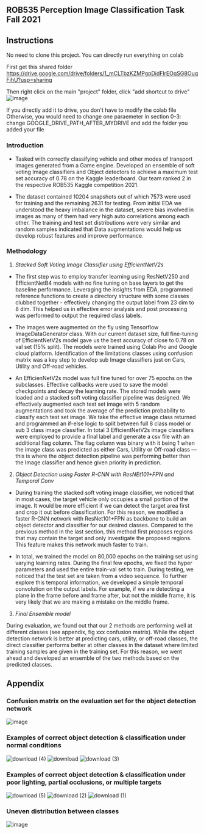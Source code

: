 ## ROB535 Perception Image Classification Task Fall 2021
## Instructions
No need to clone this project. You can directly run everything on colab

First get this shared folder
https://drive.google.com/drive/folders/1_mCLTbzKZMPgpDidFlrEOqSG8OuqFihU?usp=sharing

Then right click on the main "project" folder, click "add shortcut to drive"
![image](https://user-images.githubusercontent.com/39851166/146440402-cee729e2-19f8-443c-9856-3b557753e537.png)

If you directly add it to drive, you don't have to modify the colab file
Otherwise, you would need to change one paraemeter in section 0-3: change GOOGLE_DRIVE_PATH_AFTER_MYDRIVE and add the folder you added your file
### Introduction

- Tasked with correctly classifying vehicle and other modes of transport images generated from a Game engine. Developed an ensemble of soft voting Image classifiers and Object detectors to achieve a maximum test set accuracy of 0.78 on the Kaggle leaderboard. Our team ranked 2 in the respective ROB535 Kaggle competition 2021.

- The dataset contained 10204 snapshots out of which 7573 were used for training and the remaining 2631 for testing. From initial EDA we understood the heavy imbalance in the dataset, severe bias involved in images as many of them had very high auto correlations among each other. The training and test set distributions were very similar  and random samples indicated that Data augmentations would help us develop robust features and improve performance. 

### Methodology

1. *Stacked Soft Voting Image Classifier using EfficientNetV2s*

- The first step was to employ transfer learning using ResNetV250 and EfficientNetB4 models with no fine tuning on base layers to get the baseline performance. Leveraging the insights from EDA, programmed reference functions to create a directory structure with some classes clubbed together - effectively changing the output label from 23 dim to 8 dim. This helped us in effective error analysis and post processing was performed to output the required class labels.
  
- The images were augmented on the fly using Tensorflow ImageDataGenerator class. With our current dataset size, full fine-tuning of EfficientNetV2s model gave us the best accuracy of close to 0.78 on val set (15% split). The models were trained using Colab Pro and Google cloud platform. Identification of the limitations classes using confusion matrix was a key step to develop sub Image classifiers just on Cars, Utility and Off-road vehicles. 

- An EfficienNetV2s model was full fine tuned for over 75 epochs on the subclasses. Effective callbacks were used to save the model checkpoints and decay the learning rate. The stored models were loaded and a stacked soft voting classifier pipeline was designed. We effectively augmented each test set image with 5 random augmentations and took the average of the prediction probability to classify each test set image. We take the effective image class returned and programmed an if-else logic to split between full 8 class model or sub 3 class image classifier. In total 3 EfficientNetV2s image classifiers were employed to provide a final label and generate a csv file with an additional flag column. The flag column was binary with it being 1 when the image class was predicted as either Cars, Utility or Off-road class — this is where the object detection pipeline was performing better than the Image classifier and hence given priority in prediction.

2. *Object Detection using Faster R-CNN with ResNEt101+FPN and Temporal Conv*

- During training the stacked soft voting image classifier, we noticed that in most cases, the target vehicle only occupies a small portion of the image. It would be more efficient if we can detect the target area first and crop it out before classification. For this reason, we modified a faster R-CNN network with ResNet101+FPN as backbone to build an object detector and classifier for our desired classes. Compared to the previous method in the last section, this method first proposes regions that may contain the target and only investigate the proposed regions. This feature makes this network much faster to train. 

- In total, we trained the model on 80,000 epochs on the training set using varying learning rates. During the final few epochs, we fixed the hyper parameters and used the entire train-val set to train. During testing, we noticed that the test set are taken from a video sequence. To further explore this temporal information, we developed a simple temporal convolution on the output labels. For example, if we are detecting a plane in the frame before and frame after, but not the middle frame, it is very likely that we are making a mistake on the middle frame.

3. *Final Ensemble model*

During evaluation, we found out that our 2 methods are performing well at different classes (see appendix, fig xxx confusion matrix). While the object detection network is better at predicting cars, utility, or off-road classes, the direct classifier performs better at other classes in the dataset where limited training samples are given in the training set. For this reason, we went ahead and developed an ensemble of the two methods based on the predicted classes.

## Appendix
### Confusion matrix on the evaluation set for the object detection network
![image](https://user-images.githubusercontent.com/39851166/146443284-01e96537-204c-46be-a2a5-51c1f1ed1c82.png)

### Examples of correct object detection & classification under normal conditions 
![download (4)](https://user-images.githubusercontent.com/39851166/146442923-ab616ba1-4f37-4bc7-9de0-9250d5b6efd5.png)
![download](https://user-images.githubusercontent.com/39851166/146442982-56535b32-bae1-463b-8f80-33575a356a9a.png)
![download (3)](https://user-images.githubusercontent.com/39851166/146442990-a8fee858-3417-4416-ae45-0178803d81c9.png)


### Examples of correct object detection & classification under poor lighting, partial occlusions, or multiple targets
![download (5)](https://user-images.githubusercontent.com/39851166/146442908-e732feb0-30bc-4c48-8c8c-227d473f45f4.png)
![download (2)](https://user-images.githubusercontent.com/39851166/146442952-8117ffd7-9f64-40e2-8f5e-2f461ea13910.png)
![download (1)](https://user-images.githubusercontent.com/39851166/146442972-035be039-2ced-49fd-bbcf-d93634ec022a.png)

### Uneven distribution between classes
![image](https://user-images.githubusercontent.com/39851166/146443228-0527adc6-bcc5-4bff-85ef-a6359727baf7.png)


